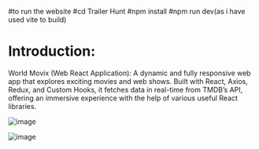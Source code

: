 #to run the website
#cd Trailer Hunt
#npm install
#npm run dev(as i have used vite to build)

# Introduction:
World Movix (Web React Application): A dynamic and fully responsive web app that explores exciting movies and
web shows. Built with React, Axios, Redux, and Custom Hooks, it fetches data in real-time from TMDB’s API, offering an
immersive experience with the help of various useful React libraries.

![image](https://github.com/deepak14ri/Movix/assets/49471265/c966d3e4-8d1d-4e69-bde2-743b27ed578c)

![image](https://github.com/deepak14ri/Movix/assets/49471265/daf242b4-ad0f-462f-b66f-729a6d28e6d4)

